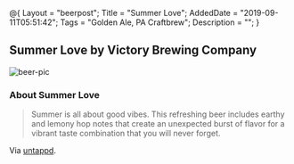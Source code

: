 @{
 Layout = "beerpost";
 Title = "Summer Love";
 AddedDate = "2019-09-11T05:51:42";
 Tags = "Golden Ale, PA Craftbrew";
 Description = "";
 }
 

## Summer Love by Victory Brewing Company

![beer-pic]

### About Summer Love

> Summer is all about good vibes. This refreshing beer includes earthy and lemony hop notes that create an unexpected burst of flavor for a vibrant taste combination that you will never forget.

Via [untappd][untappd-url].

[untappd-url]: <https://untappd.com//b/victory-brewing-company-summer-love/18545>
[beer-pic]: https://jasonpowley.com/assets/img/2019-09-11-summer-love.jpeg "Summer Love by Victory Brewing Company"
